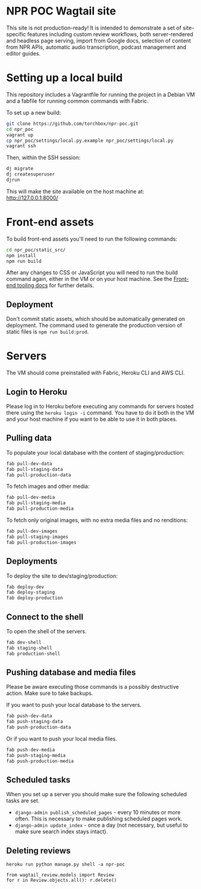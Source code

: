 # NPR POC Wagtail site

This site is not production-ready! It is intended to demonstrate a set of site-specific features including custom review workflows, both server-rendered and headless page serving, import from Google docs, selection of content from NPR APIs, automatic audio transcription, podcast management and editor guides.

# Setting up a local build

This repository includes a Vagrantfile for running the project in a Debian VM and
a fabfile for running common commands with Fabric.

To set up a new build:

``` bash
git clone https://github.com/torchbox/npr-poc.git
cd npr_poc
vagrant up
cp npr_poc/settings/local.py.example npr_poc/settings/local.py
vagrant ssh
```

Then, within the SSH session:

``` bash
dj migrate
dj createsuperuser
djrun
```

This will make the site available on the host machine at: http://127.0.0.1:8000/

# Front-end assets

To build front-end assets you'll need to run the following commands:

 ```bash
cd npr_poc/static_src/
npm install
npm run build
```

After any changes to CSS or JavaScript you will need to run the build command again, either in the VM or on your host machine. See the [Front-end tooling docs](npr_poc/static_src/README.md) for further details.


## Deployment
Don't commit static assets, which should be automatically generated on deployment. 
The command used to generate the production version of static files is `npm run build:prod`.

# Servers
The VM should come preinstalled with Fabric, Heroku CLI and AWS CLI.

## Login to Heroku
Please log in to Heroku before executing any commands for servers hosted there
using the `heroku login -i` command. You have to do it both in the VM and your
host machine if you want to be able to use it in both places.

## Pulling data

To populate your local database with the content of staging/production:

``` bash
fab pull-dev-data
fab pull-staging-data
fab pull-production-data
```

To fetch images and other media:

``` bash
fab pull-dev-media
fab pull-staging-media
fab pull-production-media
```

To fetch only original images, with no extra media files and no renditions:

``` bash
fab pull-dev-images
fab pull-staging-images
fab pull-production-images
```

## Deployments

To deploy the site to dev/staging/production:


``` bash
fab deploy-dev
fab deploy-staging
fab deploy-production
```

## Connect to the shell

To open the shell of the servers.

```bash
fab dev-shell
fab staging-shell
fab production-shell
```

## Pushing database and media files

Please be aware executing those commands is a possibly destructive action. Make
sure to take backups.

If you want to push your local database to the servers.

```bash
fab push-dev-data
fab push-staging-data
fab push-production-data
```

Or if you want to push your local media files.

```bash
fab push-dev-media
fab push-staging-media
fab push-production-media
```

## Scheduled tasks

When you set up a server you should make sure the following scheduled tasks are set.


* `django-admin publish_scheduled_pages` - every 10 minutes or more often. This is necessary to make publishing scheduled pages work.
* `django-admin update_index` - once a day  (not necessary, but useful to make sure search index stays intact).

## Deleting reviews

`heroku run python manage.py shell -a npr-poc`

```
from wagtail_review.models import Review
for r in Review.objects.all(): r.delete()
```
